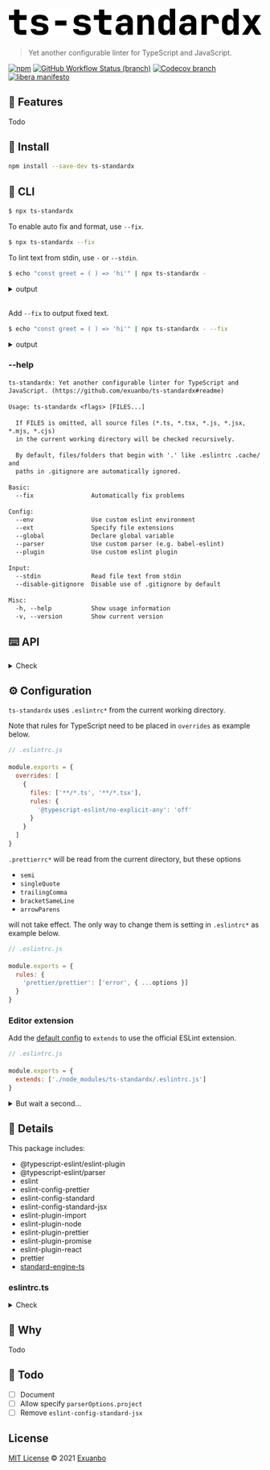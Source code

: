 # [![ts-standardx](https://raw.githubusercontent.com/exuanbo/ts-standardx/main/logo.svg)](https://github.com/exuanbo/ts-standardx)

> Yet another configurable linter for TypeScript and JavaScript.

[![npm](https://img.shields.io/npm/v/ts-standardx.svg)](https://www.npmjs.com/package/ts-standardx)
[![GitHub Workflow Status (branch)](https://img.shields.io/github/workflow/status/exuanbo/ts-standardx/Node.js%20CI/main.svg)](https://github.com/exuanbo/ts-standardx/actions?query=workflow%3A%22Node.js+CI%22)
[![Codecov branch](https://img.shields.io/codecov/c/gh/exuanbo/ts-standardx/main.svg?token=D9AA8C1ZS2)](https://codecov.io/gh/exuanbo/ts-standardx)
[![libera manifesto](https://img.shields.io/badge/libera-manifesto-lightgrey.svg)](https://liberamanifesto.com)

## 🚀 Features

Todo

## 💾 Install

```sh
npm install --save-dev ts-standardx
```

## 🤖 CLI

```sh
$ npx ts-standardx
```

To enable auto fix and format, use `--fix`.

```sh
$ npx ts-standardx --fix
```

To lint text from stdin, use `-` or `--stdin`.

```sh
$ echo "const greet = ( ) => 'hi'" | npx ts-standardx -
```

<details><summary>output</summary>
<p>

```
<text>:1:7
  error  'greet' is assigned a value but never used.  no-unused-vars

<text>:1:17
  error  Delete `·`  prettier/prettier

Run `ts-standardx --fix` to automatically fix some problems.
```

</p>
</details>

<br>

Add `--fix` to output fixed text.

```sh
$ echo "const greet = ( ) => 'hi'" | npx ts-standardx - --fix
```

<details><summary>output</summary>
<p>

```
const greet = () => 'hi'
```

</p>
</details>

### --help

```
ts-standardx: Yet another configurable linter for TypeScript and JavaScript. (https://github.com/exuanbo/ts-standardx#readme)

Usage: ts-standardx <flags> [FILES...]

  If FILES is omitted, all source files (*.ts, *.tsx, *.js, *.jsx, *.mjs, *.cjs)
  in the current working directory will be checked recursively.

  By default, files/folders that begin with '.' like .eslintrc .cache/ and
  paths in .gitignore are automatically ignored.

Basic:
  --fix                Automatically fix problems

Config:
  --env                Use custom eslint environment
  --ext                Specify file extensions
  --global             Declare global variable
  --parser             Use custom parser (e.g. babel-eslint)
  --plugin             Use custom eslint plugin

Input:
  --stdin              Read file text from stdin
  --disable-gitignore  Disable use of .gitignore by default

Misc:
  -h, --help           Show usage information
  -v, --version        Show current version
```

## ⌨️ API

<details>
<summary>Check</summary>
<p>

```ts
// index.d.ts

import {
  ProvidedOptions,
  Linter as __Linter,
  CLI as __CLI
} from 'standard-engine-ts'

declare const options: ProvidedOptions

declare class Linter extends __Linter {
  constructor(customOptions?: ProvidedOptions)
}
declare class CLI extends __CLI {
  constructor(customOptions?: ProvidedOptions)
}

export { CLI, Linter, options }
```

</p>
</details>

## ⚙️ Configuration

`ts-standardx` uses `.eslintrc*` from the current working directory.

Note that rules for TypeScript need to be placed in `overrides` as example below.

```js
// .eslintrc.js

module.exports = {
  overrides: [
    {
      files: ['**/*.ts', '**/*.tsx'],
      rules: {
        '@typescript-eslint/no-explicit-any': 'off'
      }
    }
  ]
}
```

`.prettierrc*` will be read from the current directory, but these options

- `semi`
- `singleQuote`
- `trailingComma`
- `bracketSameLine`
- `arrowParens`

will not take effect. The only way to change them is setting in `.eslintrc*` as example below.

```js
// .eslintrc.js

module.exports = {
  rules: {
    'prettier/prettier': ['error', { ...options }]
  }
}
```

### Editor extension

Add the [default config](#eslintrcts) to `extends` to use the official ESLint extension.

```js
// .eslintrc.js

module.exports = {
  extends: ['./node_modules/ts-standardx/.eslintrc.js']
}
```

<details>
<summary>But wait a second...</summary>
<p>

"So why can't I use `npx eslint .` directly?" Yes, you can :p

</p>
</details>

## 🔎 Details

This package includes:

- @typescript-eslint/eslint-plugin
- @typescript-eslint/parser
- eslint
- eslint-config-prettier
- eslint-config-standard
- eslint-config-standard-jsx
- eslint-plugin-import
- eslint-plugin-node
- eslint-plugin-prettier
- eslint-plugin-promise
- eslint-plugin-react
- prettier
- [standard-engine-ts](https://github.com/exuanbo/standard-engine-ts#readme)

### eslintrc.ts

<details>
<summary>Check</summary>
<p>

```ts
import type { Linter } from 'eslint'
import { rules } from './rules'
import { prettierCompatRules, compatRules, prettierTypescriptCompatRules } from './compatRules'
import { isModuleAvailable } from './utils'

const PRETTIER_STANDARD = {
  semi: false,
  singleQuote: true,
  trailingComma: 'none',
  bracketSameLine: true,
  arrowParens: 'avoid'
}

const eslintrc: Linter.BaseConfig = {
  extends: ['standard', 'standard-jsx', 'prettier'],
  plugins: ['prettier'],
  rules: {
    'prettier/prettier': ['error', PRETTIER_STANDARD],
    ...prettierCompatRules
  },
  overrides: isModuleAvailable('typescript')
    ? [
        {
          files: ['**/*.ts', '**/*.tsx'],
          extends: ['plugin:@typescript-eslint/recommended'],
          rules: {
            ...rules,
            ...compatRules,
            ...prettierTypescriptCompatRules
          }
        }
      ]
    : undefined
}

export default eslintrc
```

</p>
</details>

## 🤔 Why

Todo

## 📃 Todo

- [ ] Document
- [ ] Allow specify `parserOptions.project`
- [ ] Remove `eslint-config-standard-jsx`

## License

[MIT License](https://github.com/exuanbo/ts-standardx/blob/main/LICENSE) © 2021 [Exuanbo](https://github.com/exuanbo)
